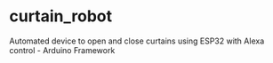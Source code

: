 # curtain_robot
Automated device to open and close curtains using ESP32 with Alexa control - Arduino Framework

